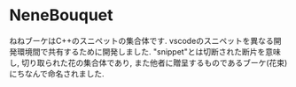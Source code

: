 # NeneBouquet
ねねブーケはC++のスニペットの集合体です. vscodeのスニペットを異なる開発環境間で共有するために開発しました. "snippet"とは切断された断片を意味し, 切り取られた花の集合体であり, また他者に贈呈するものであるブーケ(花束)にちなんで命名されました.
